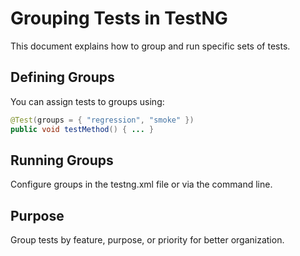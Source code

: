 # Grouping Tests in TestNG

This document explains how to group and run specific sets of tests.

## Defining Groups

You can assign tests to groups using:

```java
@Test(groups = { "regression", "smoke" })
public void testMethod() { ... }
```

## Running Groups

Configure groups in the testng.xml file or via the command line.

## Purpose

Group tests by feature, purpose, or priority for better organization.
